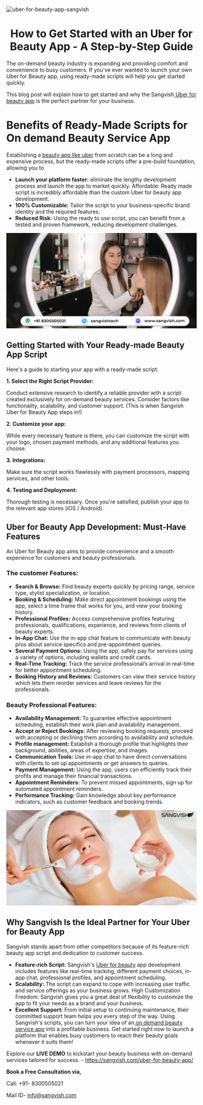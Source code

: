 ![uber-for-beauty-app-sangvish](https://github.com/sangvishtechnologies/uber-for-beauty/assets/161323540/b5621cb3-1a5b-4306-8932-832c680c70d3)


<h1 align="center"> How to Get Started with an Uber for Beauty App - A Step-by-Step Guide </h1>


The on-demand beauty industry is expanding and providing comfort and convenience to busy customers. If you've ever wanted to launch your own Uber for Beauty app, using ready-made scripts will help you get started quickly. 

This blog post will explain how to get started and why the Sangvish[ Uber for beauty app](https://sangvish.com/uber-for-beauty-app/) is the perfect partner for your business.
# Benefits of Ready-Made Scripts for On demand Beauty Service App
Establishing a [beauty app like uber](https://sangvish.com/uber-for-beauty-app/) from scratch can be a long and expensive process, but the ready-made scripts offer a pre-build foundation, allowing you to 
* **Launch your platform faster:** eliminate the lengthy development process and launch the app to market quickly.
Affordable: Ready made script is incredibly affordable than the custom Uber for beauty app development. 
* **100% Customizable:** Tailor the script to your business-specific brand identity and the required features. 
* **Reduced Risk:**  Using the ready to use script, you can benefit from a tested and proven framework, reducing development challenges. 

<div class="Box-sc-g0xbh4-0 iIZCet"><img alt=“uberforbeautyapp.png" src="https://github.com/sangvishtechnologies/uber-for-beauty/blob/main/images/uber-for-beauty-app.png" data-hpc="true" class="Box-sc-g0xbh4-0 kzRgrI"></div> 

## Getting Started with Your Ready-made Beauty App Script 
Here's a guide to starting your app with a ready-made script: 

**1. Select the Right Script Provider:** 

Conduct extensive research to identify a reliable provider with a script created exclusively for on-demand beauty services. Consider factors like functionality, scalability, and customer support. (This is when Sangvish Uber for Beauty App steps in!) 

**2. Customize your app:** 

While every necessary feature is there, you can customize the script with your logo, chosen payment methods, and any additional features you choose. 

**3. Integrations:** 

Make sure the script works flawlessly with payment processors, mapping services, and other tools. 

**4. Testing and Deployment:** 

Thorough testing is necessary. Once you're satisfied, publish your app to the relevant app stores (iOS / Android).
## Uber for Beauty App Development: Must-Have Features
An Uber for Beauty app aims to provide convenience and a smooth experience for customers and beauty professionals. 
### The customer Features: 
* **Search & Browse:** Find beauty experts quickly by pricing range, service type, stylist specialization, or location. 
* **Booking & Scheduling:** Make direct appointment bookings using the app, select a time frame that works for you, and view your booking history. 
* **Professional Profiles:** Access comprehensive profiles featuring professionals, qualifications, experience, and reviews from clients of beauty experts. 
* **In-App Chat:** Use the in-app chat feature to communicate with beauty pros about service specifics and pre-appointment queries. 
* **Several Payment Options:** Using the app, safely pay for services using a variety of options, including wallets and credit cards.
* **Real-Time Tracking:** Track the service professional’s arrival in real-time for better appointment scheduling.
* **Booking History and Reviews:** Customers can view their service history which lets them reorder services and leave reviews for the professionals. 
### Beauty Professional Features:
* **Availability Management:** To guarantee effective appointment scheduling, establish their work plan and availability management.
* **Accept or Reject Bookings:** After reviewing booking requests, proceed with accepting or declining them according to availability and schedule.
* **Profile management:** Establish a thorough profile that highlights their background, abilities, areas of expertise, and images.
* **Communication Tools:** Use in-app chat to have direct conversations with clients to set up appointments or get answers to queries.
* **Payment Management:** Using the app, users can efficiently track their profits and manage their financial transactions.
* **Appointment Reminders:** To prevent missed appointments, sign up for automated appointment reminders.
* **Performance Tracking:** Gain knowledge about key performance indicators, such as customer feedback and booking trends.


<div class="Box-sc-g0xbh4-0 iIZCet"><img alt=“beautyappforuber.png" src="https://github.com/sangvishtechnologies/uber-for-beauty/blob/main/images/beauty-app-for-uber.png" data-hpc="true" class="Box-sc-g0xbh4-0 kzRgrI"></div> 

## Why Sangvish Is the Ideal Partner for Your Uber for Beauty App 
Sangvish stands apart from other competitors because of its feature-rich beauty app script and dedication to customer success. 
* **Feature-rich Script:** Sangvish's [Uber for beauty](https://sangvish.com/uber-for-beauty-app/) app development includes features like real-time tracking, different payment choices, in-app chat, professional profiles, and appointment scheduling. 
* **Scalability:** The script can expand to cope with increasing user traffic and service offerings as your business grows. 
High Customization Freedom: Sangvish gives you a great deal of flexibility to customize the app to fit your needs as a brand and your business. 
* **Excellent Support:** From initial setup to continuing maintenance, their committed support team helps you every step of the way. 
Using Sangvish's scripts, you can turn your idea of an[ on demand beauty service app](https://sangvish.com/uber-for-beauty-app/) into a profitable business. Get started right now to launch a platform that enables busy customers to reach their beauty goals whenever it suits them!

Explore our **LIVE DEMO** to kickstart your beauty business with on-demand services tailored for success. - https://sangvish.com/uber-for-beauty-app/

**Book a Free Consultation via,**

Call: +91- 8300505021

Mail ID-  [info@sangvish.com](mailto:info@sangvish.com)
